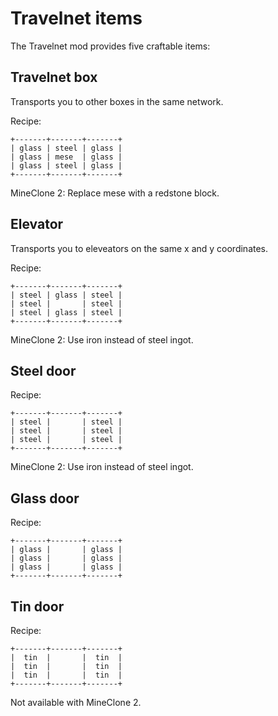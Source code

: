 # Travelnet items
The Travelnet mod provides five craftable items:

## Travelnet box
Transports you to other boxes in the same network.

Recipe:
```
+-------+-------+-------+
| glass | steel | glass |
| glass | mese  | glass |
| glass | steel | glass |
+-------+-------+-------+
```

MineClone 2: Replace mese with a redstone block.


## Elevator
Transports you to eleveators on the same x and y coordinates.

Recipe:
```
+-------+-------+-------+
| steel | glass | steel |
| steel |       | steel |
| steel | glass | steel |
+-------+-------+-------+
```

MineClone 2: Use iron instead of steel ingot.


## Steel door
Recipe:
```
+-------+-------+-------+
| steel |       | steel |
| steel |       | steel |
| steel |       | steel |
+-------+-------+-------+
```

MineClone 2: Use iron instead of steel ingot.


## Glass door
Recipe:
```
+-------+-------+-------+
| glass |       | glass |
| glass |       | glass |
| glass |       | glass |
+-------+-------+-------+
```


## Tin door
Recipe:
```
+-------+-------+-------+
|  tin  |       |  tin  |
|  tin  |       |  tin  |
|  tin  |       |  tin  |
+-------+-------+-------+
```

Not available with MineClone 2.
